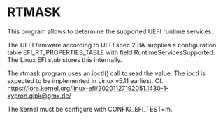 RTMASK
======

This program allows to determine the supported UEFI runtime services.

The UEFI firmware according to UEFI spec 2.8A supplies a configuration table
EFI\_RT\_PROPERTIES\_TABLE with field RuntimeServicesSupported. The Linux EFI
stub stores this internally.

The rtmask program uses an ioctl() call to read the value. The ioctl is
expected to be implemented in Linux v5.11 earliest. Cf.
https://lore.kernel.org/linux-efi/20201127192051.1430-1-xypron.glpk@gmx.de/

The kernel must be configure with CONFIG\_EFI\_TEST=m.
